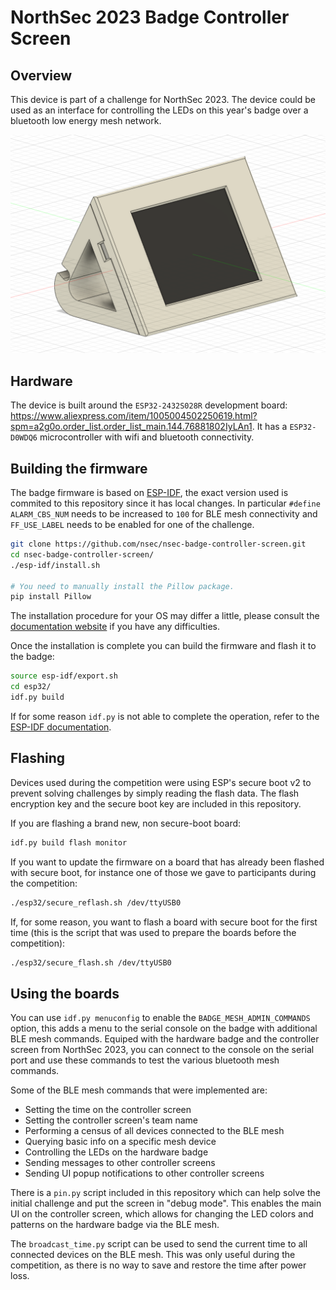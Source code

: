 NorthSec 2023 Badge Controller Screen
===================

## Overview

This device is part of a challenge for NorthSec 2023. The device could be used as an interface for controlling the LEDs on this year's badge over a bluetooth low energy mesh network.

![controller screen rendering](sd-card-data/partition-1/User%20Manual/Picture%201.png)

## Hardware

The device is built around the `ESP32-2432S028R` development board: https://www.aliexpress.com/item/1005004502250619.html?spm=a2g0o.order_list.order_list_main.144.76881802IyLAn1. It has a `ESP32-D0WDQ6` microcontroller with wifi and bluetooth connectivity.

## Building the firmware

The badge firmware is based on
[ESP-IDF](https://www.espressif.com/en/products/sdks/esp-idf), the exact version used is commited to this repository since it has local changes. In particular `#define ALARM_CBS_NUM` needs to be increased to `100` for BLE mesh connectivity and `FF_USE_LABEL` needs to be enabled for one of the challenge.

```bash
git clone https://github.com/nsec/nsec-badge-controller-screen.git
cd nsec-badge-controller-screen/
./esp-idf/install.sh

# You need to manually install the Pillow package.
pip install Pillow
```

The installation procedure for your OS may differ a little, please consult the
[documentation website](https://docs.espressif.com/projects/esp-idf/en/stable/esp32/get-started/index.html#installation-step-by-step)
if you have any difficulties.

Once the installation is complete you can build the firmware and flash it to
the badge:

```bash
source esp-idf/export.sh
cd esp32/
idf.py build
```

If for some reason `idf.py` is not able to complete the operation, refer to the
[ESP-IDF documentation](https://docs.espressif.com/projects/esp-idf/en/stable/esp32/get-started/index.html#step-9-flash-onto-the-device).

## Flashing

Devices used during the competition were using ESP's secure boot v2 to prevent solving challenges by simply reading the flash data. The flash encryption key and the secure boot key are included in this repository.

If you are flashing a brand new, non secure-boot board:

```bash
idf.py build flash monitor
```

If you want to update the firmware on a board that has already been flashed with secure boot, for instance one of those we gave to participants during the competition:

```bash
./esp32/secure_reflash.sh /dev/ttyUSB0
```

If, for some reason, you want to flash a board with secure boot for the first time (this is the script that was used to prepare the boards before the competition):

```bash
./esp32/secure_flash.sh /dev/ttyUSB0
```

## Using the boards

You can use `idf.py menuconfig` to enable the `BADGE_MESH_ADMIN_COMMANDS` option, this adds a menu to the serial console on the badge with additional BLE mesh commands. Equiped with the hardware badge and the controller screen from NorthSec 2023, you can connect to the console on the serial port and use these commands to test the various bluetooth mesh commands.

Some of the BLE mesh commands that were implemented are:
* Setting the time on the controller screen
* Setting the controller screen's team name
* Performing a census of all devices connected to the BLE mesh
* Querying basic info on a specific mesh device
* Controlling the LEDs on the hardware badge
* Sending messages to other controller screens
* Sending UI popup notifications to other controller screens

There is a `pin.py` script included in this repository which can help solve the initial challenge and put the screen in "debug mode". This enables the main UI on the controller screen, which allows for changing the LED colors and patterns on the hardware badge via the BLE mesh.

The `broadcast_time.py` script can be used to send the current time to all connected devices on the BLE mesh. This was only useful during the competition, as there is no way to save and restore the time after power loss.
